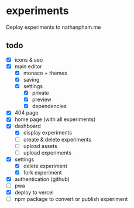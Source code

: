 # experiments
Deploy experiments to nathanpham.me

## todo
- [x] icons & seo  
- [x] main editor  
    - [x] monaco + themes  
    - [x] saving  
    - [x] settings  
        - [x] private  
        - [x] preview  
        - [x] dependencies  
- [x] 404 page
- [x] home page (with all experiments)  
- [x] dashboard  
    - [x] display experiments  
    - [ ] create & delete experiments  
    - [ ] upload assets  
    - [ ] upload experiments  
- [x] settings  
    - [x] delete experiment  
    - [x] fork experiment  
- [x] authentication (github)  
- [ ] pwa  
- [x] deploy to vercel  
- [ ] npm package to convert or publish experiment